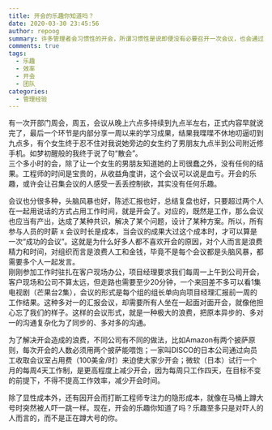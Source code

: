 ```yaml
---
title: 开会的乐趣你知道吗？
date: 2020-03-30 23:45:56
author: repoog
summary: 许多管理者会习惯性的开会，所谓习惯性是说即便没有必要召开一次会议，也会通过会议的形式来达到目的。但是会议的时长越长，所造成的伤害越大，这包括了对于与会人员的身心压力和对于团队成本管控的考虑。 
comments: true
tags:
  - 乐趣
  - 效率
  - 开会
  - 团队
categories:
  - 管理经验
---
```


有一次开部门周会，周五，会议从晚上六点多持续到九点半左右，正式内容早就说完了，最后一个环节是内部分享一周以来的学习成果，结果我喋喋不休地叨逼叨到九点多，有个女生终于忍不住对我说她旁边的女生约了男朋友九点半到公司附近修手机。如梦初醒般的我终于说了句“散会”。  
三个多小时的会，除了让一个女生的男朋友知道她的上司很蠢之外，没有任何的结果。工程师的时间是宝贵的，从收益角度讲，这个会议可以说是血亏。开会的乐趣，或许会让召集会议的人感受一丢丢控制欲，其实没有任何乐趣。

会议也分很多种，头脑风暴也好，陈述汇报也好，总结复盘也好，只要超过两个人在一起用说话的方式占用工作时间，就是开会了。对应的，既然是工作，那么会议也应当有产出，达成了某种共识，解决了某个问题，设计了某种方案。所以，所有参与人员的时薪 x 会议时长是成本，当会议的成果大过这个成本时，才可以算是一次“成功的会议”。这就是为什么好多人都不喜欢开会的原因，对个人而言是浪费精力和时间，对组织而言是浪费人工和金钱，毕竟不是每个会议都是头脑风暴，都需要多个人一起发言。  
刚刚参加工作时驻扎在客户现场办公，项目经理要求我们每周一上午到公司开会，客户现场和公司不算太远，但走路也需要至少20分钟，一个来回差不多可以看1集电视剧（芒果台2集），会议的形式是每个组的组长单向向项目经理汇报前一周的工作结果。这种多对一的汇报会议，却需要所有人坐在一起面对面开会，就像他担心忘了我们的样子。这样的会议形式，就是一种极大的浪费，把原本异步的、多对一的沟通复杂化为了同步的、多对多的沟通。

为了解决开会造成的浪费，不同公司有不同的做法，比如Amazon有两个披萨原则，每次开会的人数必须用两个披萨能喂饱；一家叫DISCO的日本公司通过向员工收取会议室占用费（100美金/时）来迫使大家少开会；微软（日本）试行一个月的每周4天工作制，是更高程度上减少开会，因为每周只工作四天，在目标不变的前提下，不得不提高工作效率，减少开会时间。

除了显性成本外，还有因开会而打断工程师专注力的隐形成本，就像在马桶上蹲大号时突然被人吓一跳一样。现在，开会的乐趣你知道了吗？乐趣至多只是对吓人的人而言的，而不是正在蹲大号的你。